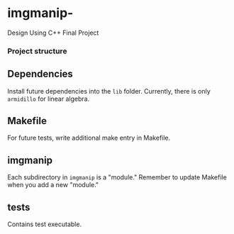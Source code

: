 # imgmanip-
Design Using C++ Final Project

### Project structure

## Dependencies
Install future dependencies into the `lib` folder. Currently, there is only `armidillo` for linear algebra. 

## Makefile
For future tests, write additional make entry in Makefile.

## imgmanip
Each subdirectory in `imgmanip` is a "module." Remember to update Makefile when you add a new "module." 

## tests
Contains test executable. 
